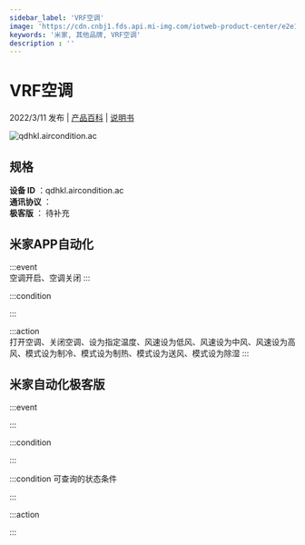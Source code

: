 ```yaml
---
sidebar_label: 'VRF空调'
image: 'https://cdn.cnbj1.fds.api.mi-img.com/iotweb-product-center/e2e1fc520c2a7c2d1de0a0f552e3e56c_1643164408223.png?GalaxyAccessKeyId=AKVGLQWBOVIRQ3XLEW&Expires=9223372036854775807&Signature=5i3R82OxyNw0QZHWENtk32Hxzr4='
keywords: '米家, 其他品牌, VRF空调'
description : ''
---
```

# VRF空调

2022/3/11 发布 | [产品百科](https://home.mi.com/webapp/content/baike/product/index.html?model=qdhkl.aircondition.ac/) | [说明书](https://home.mi.com/views/introduction.html?model=qdhkl.aircondition.ac&region=cn)

![qdhkl.aircondition.ac](https://cdn.cnbj1.fds.api.mi-img.com/iotweb-product-center/e2e1fc520c2a7c2d1de0a0f552e3e56c_1643164408223.png?GalaxyAccessKeyId=AKVGLQWBOVIRQ3XLEW&Expires=9223372036854775807&Signature=5i3R82OxyNw0QZHWENtk32Hxzr4=)

## 规格  
> 
**设备 ID** ：qdhkl.aircondition.ac  
**通讯协议** ：  
**极客版**  ： 待补充 


## 米家APP自动化  

:::event  
空调开启、空调关闭
:::

:::condition  

:::

:::action   
打开空调、关闭空调、设为指定温度、风速设为低风、风速设为中风、风速设为高风、模式设为制冷、模式设为制热、模式设为送风、模式设为除湿
:::

## 米家自动化极客版  

:::event  

:::

:::condition  

:::

:::condition 可查询的状态条件  

:::

:::action  

:::

        
